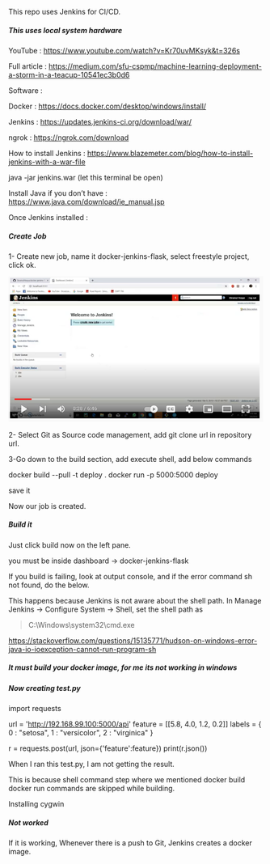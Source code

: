 This repo uses Jenkins for CI/CD.

##### This uses local system hardware

YouTube : https://www.youtube.com/watch?v=Kr70uvMKsyk&t=326s

Full article : https://medium.com/sfu-cspmp/machine-learning-deployment-a-storm-in-a-teacup-10541ec3b0d6

Software :

Docker : https://docs.docker.com/desktop/windows/install/

Jenkins : https://updates.jenkins-ci.org/download/war/

ngrok : https://ngrok.com/download

How to install Jenkins : https://www.blazemeter.com/blog/how-to-install-jenkins-with-a-war-file

java -jar jenkins.war (let this terminal be open)

Install Java if you don’t have : https://www.java.com/download/ie_manual.jsp

Once Jenkins installed :

##### Create Job

1- Create new job, name it docker-jenkins-flask, select freestyle project, click ok.

![Create Jobs](https://github.com/emlopsinfy/docker-jenkins-flask-tutorial/blob/188708a6c58d805a92090489b1ccd4c696225aca/Images/Create%20Jobs.PNG)

2- Select Git as Source code management, add git clone url in repository url.

3-Go down to the build section, add execute shell, add below commands

docker build --pull -t deploy .
docker run -p 5000:5000 deploy

save it

Now our job is created.

##### Build it

Just click build now on the left pane.

you must be inside dashboard -> docker-jenkins-flask

If you build is failing, look at output console, and if the error command sh not found, do the below.

This happens because Jenkins is not aware about the shell path.
In Manage Jenkins -> Configure System -> Shell, set the shell path as

> C:\Windows\system32\cmd.exe

https://stackoverflow.com/questions/15135771/hudson-on-windows-error-java-io-ioexception-cannot-run-program-sh

##### It must build your docker image, for me its not working in windows

##### Now creating test.py

import requests

url = 'http://192.168.99.100:5000/api'
feature = [[5.8, 4.0, 1.2, 0.2]]
labels = {
0 : "setosa",
1 : "versicolor",
2 : "virginica"
}

r = requests.post(url, json={'feature':feature})
print(r.json())

When I ran this test.py, I am not getting the result.

This is because shell command step where we mentioned docker build docker run commands are skipped while building.

Installing cygwin

##### Not worked

If it is working, Whenever there is a push to Git, Jenkins creates a docker image.











